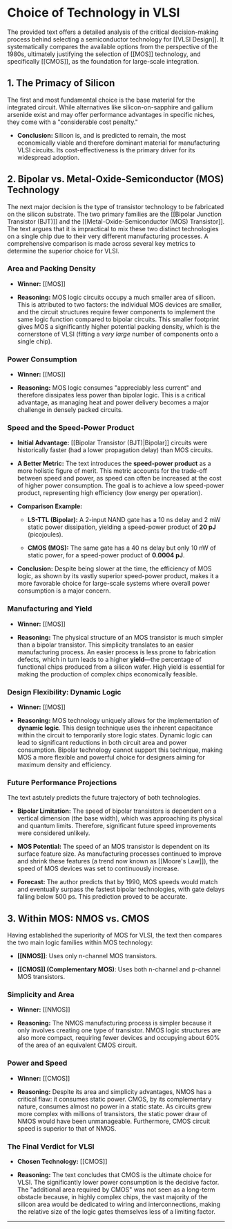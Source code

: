# Choice of Technology in VLSI

The provided text offers a detailed analysis of the critical decision-making process behind selecting a semiconductor technology for [[VLSI Design]]. It systematically compares the available options from the perspective of the 1980s, ultimately justifying the selection of [[MOS]] technology, and specifically [[CMOS]], as the foundation for large-scale integration.

## 1. The Primacy of Silicon

The first and most fundamental choice is the base material for the integrated circuit. While alternatives like silicon-on-sapphire and gallium arsenide exist and may offer performance advantages in specific niches, they come with a "considerable cost penalty."

- **Conclusion:** Silicon is, and is predicted to remain, the most economically viable and therefore dominant material for manufacturing VLSI circuits. Its cost-effectiveness is the primary driver for its widespread adoption.
    

## 2. Bipolar vs. Metal-Oxide-Semiconductor (MOS) Technology

The next major decision is the type of transistor technology to be fabricated on the silicon substrate. The two primary families are the [[Bipolar Junction Transistor (BJT)]] and the [[Metal-Oxide-Semiconductor (MOS) Transistor]]. The text argues that it is impractical to mix these two distinct technologies on a single chip due to their very different manufacturing processes. A comprehensive comparison is made across several key metrics to determine the superior choice for VLSI.

### Area and Packing Density

- **Winner:** [[MOS]]
    
- **Reasoning:** MOS logic circuits occupy a much smaller area of silicon. This is attributed to two factors: the individual MOS devices are smaller, and the circuit structures require fewer components to implement the same logic function compared to bipolar circuits. This smaller footprint gives MOS a significantly higher potential packing density, which is the cornerstone of VLSI (fitting a _very large_ number of components onto a single chip).
    

### Power Consumption

- **Winner:** [[MOS]]
    
- **Reasoning:** MOS logic consumes "appreciably less current" and therefore dissipates less power than bipolar logic. This is a critical advantage, as managing heat and power delivery becomes a major challenge in densely packed circuits.
    

### Speed and the Speed-Power Product

- **Initial Advantage:** [[Bipolar Transistor (BJT)|Bipolar]] circuits were historically faster (had a lower propagation delay) than MOS circuits.
    
- **A Better Metric:** The text introduces the **speed-power product** as a more holistic figure of merit. This metric accounts for the trade-off between speed and power, as speed can often be increased at the cost of higher power consumption. The goal is to achieve a low speed-power product, representing high efficiency (low energy per operation).
    
- **Comparison Example:**
    
    - **LS-TTL (Bipolar):** A 2-input NAND gate has a 10 ns delay and 2 mW static power dissipation, yielding a speed-power product of **20 pJ** (picojoules).
        
    - **CMOS (MOS):** The same gate has a 40 ns delay but only 10 nW of static power, for a speed-power product of **0.0004 pJ**.
        
- **Conclusion:** Despite being slower at the time, the efficiency of MOS logic, as shown by its vastly superior speed-power product, makes it a more favorable choice for large-scale systems where overall power consumption is a major concern.
    

### Manufacturing and Yield

- **Winner:** [[MOS]]
    
- **Reasoning:** The physical structure of an MOS transistor is much simpler than a bipolar transistor. This simplicity translates to an easier manufacturing process. An easier process is less prone to fabrication defects, which in turn leads to a higher **yield**—the percentage of functional chips produced from a silicon wafer. High yield is essential for making the production of complex chips economically feasible.
    

### Design Flexibility: Dynamic Logic

- **Winner:** [[MOS]]
    
- **Reasoning:** MOS technology uniquely allows for the implementation of **dynamic logic**. This design technique uses the inherent capacitance within the circuit to temporarily store logic states. Dynamic logic can lead to significant reductions in both circuit area and power consumption. Bipolar technology cannot support this technique, making MOS a more flexible and powerful choice for designers aiming for maximum density and efficiency.
    

### Future Performance Projections

The text astutely predicts the future trajectory of both technologies.

- **Bipolar Limitation:** The speed of bipolar transistors is dependent on a vertical dimension (the base width), which was approaching its physical and quantum limits. Therefore, significant future speed improvements were considered unlikely.
    
- **MOS Potential:** The speed of an MOS transistor is dependent on its surface feature size. As manufacturing processes continued to improve and shrink these features (a trend now known as [[Moore's Law]]), the speed of MOS devices was set to continuously increase.
    
- **Forecast:** The author predicts that by 1990, MOS speeds would match and eventually surpass the fastest bipolar technologies, with gate delays falling below 500 ps. This prediction proved to be accurate.
    

## 3. Within MOS: NMOS vs. CMOS

Having established the superiority of MOS for VLSI, the text then compares the two main logic families within MOS technology:

- **[[NMOS]]**: Uses only n-channel MOS transistors.
    
- **[[CMOS]] (Complementary MOS)**: Uses both n-channel and p-channel MOS transistors.
    

### Simplicity and Area

- **Winner:** [[NMOS]]
    
- **Reasoning:** The NMOS manufacturing process is simpler because it only involves creating one type of transistor. NMOS logic structures are also more compact, requiring fewer devices and occupying about 60% of the area of an equivalent CMOS circuit.
    

### Power and Speed

- **Winner:** [[CMOS]]
    
- **Reasoning:** Despite its area and simplicity advantages, NMOS has a critical flaw: it consumes static power. CMOS, by its complementary nature, consumes almost no power in a static state. As circuits grew more complex with millions of transistors, the static power draw of NMOS would have been unmanageable. Furthermore, CMOS circuit speed is superior to that of NMOS.
    

### The Final Verdict for VLSI

- **Chosen Technology:** [[CMOS]]
    
- **Reasoning:** The text concludes that CMOS is the ultimate choice for VLSI. The significantly lower power consumption is the decisive factor. The "additional area required by CMOS" was not seen as a long-term obstacle because, in highly complex chips, the vast majority of the silicon area would be dedicated to wiring and interconnections, making the relative size of the logic gates themselves less of a limiting factor.
    

---